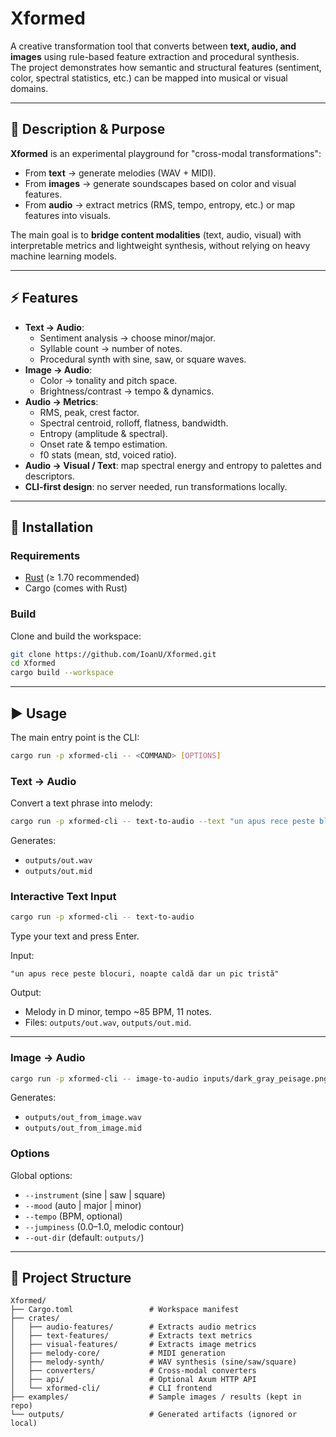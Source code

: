 # Xformed

A creative transformation tool that converts between **text, audio, and images** using rule-based feature extraction and procedural synthesis.  
The project demonstrates how semantic and structural features (sentiment, color, spectral statistics, etc.) can be mapped into musical or visual domains.

---

## 📌 Description & Purpose
**Xformed** is an experimental playground for "cross-modal transformations":  
- From **text** → generate melodies (WAV + MIDI).  
- From **images** → generate soundscapes based on color and visual features.  
- From **audio** → extract metrics (RMS, tempo, entropy, etc.) or map features into visuals.  

The main goal is to **bridge content modalities** (text, audio, visual) with interpretable metrics and lightweight synthesis, without relying on heavy machine learning models.

---

## ⚡ Features
- **Text → Audio**:  
  - Sentiment analysis → choose minor/major.  
  - Syllable count → number of notes.  
  - Procedural synth with sine, saw, or square waves.  
- **Image → Audio**:  
  - Color → tonality and pitch space.  
  - Brightness/contrast → tempo & dynamics.  
- **Audio → Metrics**:  
  - RMS, peak, crest factor.  
  - Spectral centroid, rolloff, flatness, bandwidth.  
  - Entropy (amplitude & spectral).  
  - Onset rate & tempo estimation.  
  - f0 stats (mean, std, voiced ratio).  
- **Audio → Visual / Text**: map spectral energy and entropy to palettes and descriptors.  
- **CLI-first design**: no server needed, run transformations locally.  

---

## 🚀 Installation

### Requirements
- [Rust](https://www.rust-lang.org/tools/install) (≥ 1.70 recommended)  
- Cargo (comes with Rust)  

### Build
Clone and build the workspace:

```bash
git clone https://github.com/IoanU/Xformed.git
cd Xformed
cargo build --workspace
```

---

## ▶️ Usage

The main entry point is the CLI:

```bash
cargo run -p xformed-cli -- <COMMAND> [OPTIONS]
```

### Text → Audio
Convert a text phrase into melody:

```bash
cargo run -p xformed-cli -- text-to-audio --text "un apus rece peste blocuri"
```

Generates:
- `outputs/out.wav`  
- `outputs/out.mid`

### Interactive Text Input
```bash
cargo run -p xformed-cli -- text-to-audio
```
Type your text and press Enter.

Input:  
```
"un apus rece peste blocuri, noapte caldă dar un pic tristă"
```

Output:  
- Melody in D minor, tempo ~85 BPM, 11 notes.  
- Files: `outputs/out.wav`, `outputs/out.mid`.

---

### Image → Audio
```bash
cargo run -p xformed-cli -- image-to-audio inputs/dark_gray_peisage.png
```
Generates:
- `outputs/out_from_image.wav`  
- `outputs/out_from_image.mid`

### Options
Global options:
- `--instrument` (sine | saw | square)  
- `--mood` (auto | major | minor)  
- `--tempo` (BPM, optional)  
- `--jumpiness` (0.0–1.0, melodic contour)  
- `--out-dir` (default: `outputs/`)  

---

## 📂 Project Structure

```
Xformed/
├── Cargo.toml                 # Workspace manifest
├── crates/
│   ├── audio-features/        # Extracts audio metrics
│   ├── text-features/         # Extracts text metrics
│   ├── visual-features/       # Extracts image metrics
│   ├── melody-core/           # MIDI generation
│   ├── melody-synth/          # WAV synthesis (sine/saw/square)
│   ├── converters/            # Cross-modal converters
│   ├── api/                   # Optional Axum HTTP API
│   └── xformed-cli/           # CLI frontend
├── examples/                  # Sample images / results (kept in repo)
└── outputs/                   # Generated artifacts (ignored or local)
